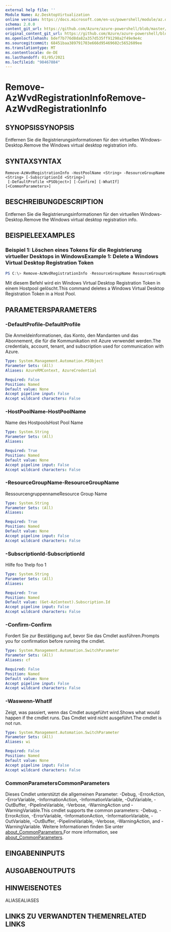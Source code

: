 ```yaml
---
external help file: ''
Module Name: Az.DesktopVirtualization
online version: https://docs.microsoft.com/en-us/powershell/module/az.desktopvirtualization/remove-azwvdregistrationinfo
schema: 2.0.0
content_git_url: https://github.com/Azure/azure-powershell/blob/master/src/DesktopVirtualization/help/Remove-AzWvdRegistrationInfo.md
original_content_git_url: https://github.com/Azure/azure-powershell/blob/master/src/DesktopVirtualization/help/Remove-AzWvdRegistrationInfo.md
ms.openlocfilehash: bdef7b776d8da82a357d535ff91298a2f49e9e4c
ms.sourcegitcommit: 68451baa389791703e666d95469602c5652609ee
ms.translationtype: MT
ms.contentlocale: de-DE
ms.lasthandoff: 01/05/2021
ms.locfileid: "98467884"
---
```

# <span data-ttu-id="d02fb-101">Remove-AzWvdRegistrationInfo</span><span class="sxs-lookup"><span data-stu-id="d02fb-101">Remove-AzWvdRegistrationInfo</span></span>

## <span data-ttu-id="d02fb-102">SYNOPSIS</span><span class="sxs-lookup"><span data-stu-id="d02fb-102">SYNOPSIS</span></span>
<span data-ttu-id="d02fb-103">Entfernen Sie die Registrierungsinformationen für den virtuellen Windows-Desktop.</span><span class="sxs-lookup"><span data-stu-id="d02fb-103">Remove the Windows virtual desktop registration info.</span></span>

## <span data-ttu-id="d02fb-104">SYNTAX</span><span class="sxs-lookup"><span data-stu-id="d02fb-104">SYNTAX</span></span>

```
Remove-AzWvdRegistrationInfo -HostPoolName <String> -ResourceGroupName <String> [-SubscriptionId <String>]
 [-DefaultProfile <PSObject>] [-Confirm] [-WhatIf] [<CommonParameters>]
```

## <span data-ttu-id="d02fb-105">BESCHREIBUNG</span><span class="sxs-lookup"><span data-stu-id="d02fb-105">DESCRIPTION</span></span>
<span data-ttu-id="d02fb-106">Entfernen Sie die Registrierungsinformationen für den virtuellen Windows-Desktop.</span><span class="sxs-lookup"><span data-stu-id="d02fb-106">Remove the Windows virtual desktop registration info.</span></span>

## <span data-ttu-id="d02fb-107">BEISPIELE</span><span class="sxs-lookup"><span data-stu-id="d02fb-107">EXAMPLES</span></span>

### <span data-ttu-id="d02fb-108">Beispiel 1: Löschen eines Tokens für die Registrierung virtueller Desktops in Windows</span><span class="sxs-lookup"><span data-stu-id="d02fb-108">Example 1: Delete a Windows Virtual Desktop Registration Token</span></span>
```powershell
PS C:\> Remove-AzWvdRegistrationInfo -ResourceGroupName ResourceGroupName -HostPoolName HostPoolName
```

<span data-ttu-id="d02fb-109">Mit diesem Befehl wird ein Windows Virtual Desktop Registration Token in einem Hostpool gelöscht.</span><span class="sxs-lookup"><span data-stu-id="d02fb-109">This command deletes a Windows Virtual Desktop Registration Token in a Host Pool.</span></span>

## <span data-ttu-id="d02fb-110">PARAMETERS</span><span class="sxs-lookup"><span data-stu-id="d02fb-110">PARAMETERS</span></span>

### <span data-ttu-id="d02fb-111">-DefaultProfile</span><span class="sxs-lookup"><span data-stu-id="d02fb-111">-DefaultProfile</span></span>
<span data-ttu-id="d02fb-112">Die Anmeldeinformationen, das Konto, den Mandanten und das Abonnement, die für die Kommunikation mit Azure verwendet werden.</span><span class="sxs-lookup"><span data-stu-id="d02fb-112">The credentials, account, tenant, and subscription used for communication with Azure.</span></span>

```yaml
Type: System.Management.Automation.PSObject
Parameter Sets: (All)
Aliases: AzureRMContext, AzureCredential

Required: False
Position: Named
Default value: None
Accept pipeline input: False
Accept wildcard characters: False
```

### <span data-ttu-id="d02fb-113">-HostPoolName</span><span class="sxs-lookup"><span data-stu-id="d02fb-113">-HostPoolName</span></span>
<span data-ttu-id="d02fb-114">Name des Hostpools</span><span class="sxs-lookup"><span data-stu-id="d02fb-114">Host Pool Name</span></span>

```yaml
Type: System.String
Parameter Sets: (All)
Aliases:

Required: True
Position: Named
Default value: None
Accept pipeline input: False
Accept wildcard characters: False
```

### <span data-ttu-id="d02fb-115">-ResourceGroupName</span><span class="sxs-lookup"><span data-stu-id="d02fb-115">-ResourceGroupName</span></span>
<span data-ttu-id="d02fb-116">Ressourcengruppenname</span><span class="sxs-lookup"><span data-stu-id="d02fb-116">Resource Group Name</span></span>

```yaml
Type: System.String
Parameter Sets: (All)
Aliases:

Required: True
Position: Named
Default value: None
Accept pipeline input: False
Accept wildcard characters: False
```

### <span data-ttu-id="d02fb-117">-SubscriptionId</span><span class="sxs-lookup"><span data-stu-id="d02fb-117">-SubscriptionId</span></span>
<span data-ttu-id="d02fb-118">Hilfe foo 1</span><span class="sxs-lookup"><span data-stu-id="d02fb-118">help foo 1</span></span>

```yaml
Type: System.String
Parameter Sets: (All)
Aliases:

Required: True
Position: Named
Default value: (Get-AzContext).Subscription.Id
Accept pipeline input: False
Accept wildcard characters: False
```

### <span data-ttu-id="d02fb-119">-Confirm</span><span class="sxs-lookup"><span data-stu-id="d02fb-119">-Confirm</span></span>
<span data-ttu-id="d02fb-120">Fordert Sie zur Bestätigung auf, bevor Sie das Cmdlet ausführen.</span><span class="sxs-lookup"><span data-stu-id="d02fb-120">Prompts you for confirmation before running the cmdlet.</span></span>

```yaml
Type: System.Management.Automation.SwitchParameter
Parameter Sets: (All)
Aliases: cf

Required: False
Position: Named
Default value: None
Accept pipeline input: False
Accept wildcard characters: False
```

### <span data-ttu-id="d02fb-121">-Waswenn</span><span class="sxs-lookup"><span data-stu-id="d02fb-121">-WhatIf</span></span>
<span data-ttu-id="d02fb-122">Zeigt, was passiert, wenn das Cmdlet ausgeführt wird.</span><span class="sxs-lookup"><span data-stu-id="d02fb-122">Shows what would happen if the cmdlet runs.</span></span>
<span data-ttu-id="d02fb-123">Das Cmdlet wird nicht ausgeführt.</span><span class="sxs-lookup"><span data-stu-id="d02fb-123">The cmdlet is not run.</span></span>

```yaml
Type: System.Management.Automation.SwitchParameter
Parameter Sets: (All)
Aliases: wi

Required: False
Position: Named
Default value: None
Accept pipeline input: False
Accept wildcard characters: False
```

### <span data-ttu-id="d02fb-124">CommonParameters</span><span class="sxs-lookup"><span data-stu-id="d02fb-124">CommonParameters</span></span>
<span data-ttu-id="d02fb-125">Dieses Cmdlet unterstützt die allgemeinen Parameter: -Debug, -ErrorAction, -ErrorVariable, -InformationAction, -InformationVariable, -OutVariable, -OutBuffer, -PipelineVariable, -Verbose, -WarningAction und -WarningVariable.</span><span class="sxs-lookup"><span data-stu-id="d02fb-125">This cmdlet supports the common parameters: -Debug, -ErrorAction, -ErrorVariable, -InformationAction, -InformationVariable, -OutVariable, -OutBuffer, -PipelineVariable, -Verbose, -WarningAction, and -WarningVariable.</span></span> <span data-ttu-id="d02fb-126">Weitere Informationen finden Sie unter [about_CommonParameters.](http://go.microsoft.com/fwlink/?LinkID=113216)</span><span class="sxs-lookup"><span data-stu-id="d02fb-126">For more information, see [about_CommonParameters](http://go.microsoft.com/fwlink/?LinkID=113216).</span></span>

## <span data-ttu-id="d02fb-127">EINGABEN</span><span class="sxs-lookup"><span data-stu-id="d02fb-127">INPUTS</span></span>

## <span data-ttu-id="d02fb-128">AUSGABEN</span><span class="sxs-lookup"><span data-stu-id="d02fb-128">OUTPUTS</span></span>

## <span data-ttu-id="d02fb-129">HINWEISE</span><span class="sxs-lookup"><span data-stu-id="d02fb-129">NOTES</span></span>

<span data-ttu-id="d02fb-130">ALIASE</span><span class="sxs-lookup"><span data-stu-id="d02fb-130">ALIASES</span></span>

## <span data-ttu-id="d02fb-131">LINKS ZU VERWANDTEN THEMEN</span><span class="sxs-lookup"><span data-stu-id="d02fb-131">RELATED LINKS</span></span>

